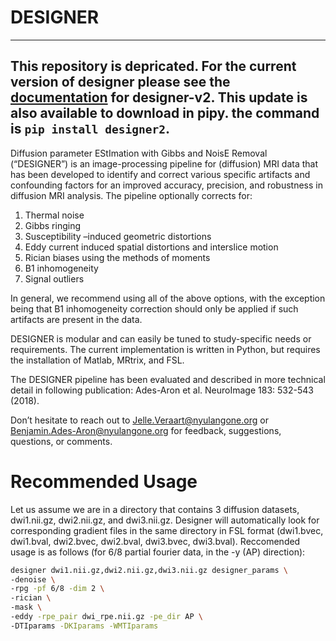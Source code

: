 # DESIGNER

---

## This repository is depricated. For the current version of designer please see the [documentation](https://nyu-diffusionmri.github.io) for designer-v2. This update is also available to download in pipy. the command is `pip install designer2`. 

Diffusion parameter EStImation with Gibbs and NoisE Removal (“DESIGNER”) is an image-processing pipeline for (diffusion) MRI data that has been developed to identify and correct various specific artifacts and confounding factors for an improved accuracy, precision, and robustness in diffusion MRI analysis.  The pipeline optionally corrects for:

1.   Thermal noise
2.   Gibbs ringing
3.   Susceptibility –induced geometric distortions
4.   Eddy current induced spatial distortions and interslice motion
5.   Rician biases using the methods of moments
6.   B1 inhomogeneity
7.   Signal outliers

In general, we recommend using all of the above options, with the exception being that B1 inhomogeneity correction should only be applied if such artifacts are present in the data.

DESIGNER is modular and can easily be tuned to study-specific needs or requirements.  The current implementation is written in Python, but requires the installation of Matlab, MRtrix, and FSL.

The DESIGNER pipeline has been evaluated and described in more technical detail in following publication: Ades-Aron et al. NeuroImage 183: 532-543 (2018).  

Don’t hesitate to reach out to Jelle.Veraart@nyulangone.org or Benjamin.Ades-Aron@nyulangone.org for feedback, suggestions, questions, or comments.

# Recommended Usage 
Let us assume we are in a directory that contains 3 diffusion datasets, dwi1.nii.gz, dwi2.nii.gz, and dwi3.nii.gz. Designer will automatically look for corresponding gradient files in the same directory in FSL format (dwi1.bvec, dwi1.bval, dwi2.bvec, dwi2.bval, dwi3.bvec, dwi3.bval). Reccomended usage is as follows (for 6/8 partial fourier data, in the -y (AP) direction):

```bash
designer dwi1.nii.gz,dwi2.nii.gz,dwi3.nii.gz designer_params \
-denoise \
-rpg -pf 6/8 -dim 2 \
-rician \
-mask \
-eddy -rpe_pair dwi_rpe.nii.gz -pe_dir AP \
-DTIparams -DKIparams -WMTIparams 
```
